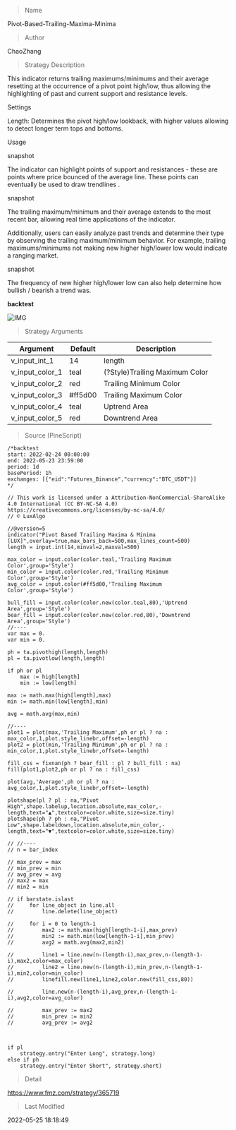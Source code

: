 
> Name

Pivot-Based-Trailing-Maxima-Minima

> Author

ChaoZhang

> Strategy Description

This indicator returns trailing maximums/minimums and their average resetting at the occurrence of a pivot point high/low, thus allowing the highlighting of past and current support and resistance levels.

Settings

Length: Determines the pivot high/low lookback, with higher values allowing to detect longer term tops and bottoms.

Usage

snapshot

The indicator can highlight points of support and resistances - these are points where price bounced of the average line. These points can eventually be used to draw trendlines .

snapshot

The trailing maximum/minimum and their average extends to the most recent bar, allowing real time applications of the indicator.

Additionally, users can easily analyze past trends and determine their type by observing the trailing maximum/minimum behavior. For example, trailing maximums/minimums not making new higher high/lower low would indicate a ranging market.

snapshot

The frequency of new higher high/lower low can also help determine how bullish / bearish a trend was.


**backtest**

 ![IMG](https://www.fmz.com/upload/asset/f18b8d3df08302d13e.png) 

> Strategy Arguments



|Argument|Default|Description|
|----|----|----|
|v_input_int_1|14|length|
|v_input_color_1|teal|(?Style)Trailing Maximum Color|
|v_input_color_2|red|Trailing Minimum Color|
|v_input_color_3|#ff5d00|Trailing Maximum Color|
|v_input_color_4|teal|Uptrend Area|
|v_input_color_5|red|Downtrend Area|


> Source (PineScript)

``` pinescript
/*backtest
start: 2022-02-24 00:00:00
end: 2022-05-23 23:59:00
period: 1d
basePeriod: 1h
exchanges: [{"eid":"Futures_Binance","currency":"BTC_USDT"}]
*/

// This work is licensed under a Attribution-NonCommercial-ShareAlike 4.0 International (CC BY-NC-SA 4.0) https://creativecommons.org/licenses/by-nc-sa/4.0/
// © LuxAlgo

//@version=5
indicator("Pivot Based Trailing Maxima & Minima [LUX]",overlay=true,max_bars_back=500,max_lines_count=500)
length = input.int(14,minval=2,maxval=500)

max_color = input.color(color.teal,'Trailing Maximum Color',group='Style')
min_color = input.color(color.red,'Trailing Minimum Color',group='Style')
avg_color = input.color(#ff5d00,'Trailing Maximum Color',group='Style')

bull_fill = input.color(color.new(color.teal,80),'Uptrend Area',group='Style')
bear_fill = input.color(color.new(color.red,80),'Downtrend Area',group='Style')
//----
var max = 0.
var min = 0.

ph = ta.pivothigh(length,length)
pl = ta.pivotlow(length,length)

if ph or pl
    max := high[length]
    min := low[length]

max := math.max(high[length],max)
min := math.min(low[length],min)

avg = math.avg(max,min)

//----
plot1 = plot(max,'Trailing Maximum',ph or pl ? na : max_color,1,plot.style_linebr,offset=-length)
plot2 = plot(min,'Trailing Minimum',ph or pl ? na : min_color,1,plot.style_linebr,offset=-length)

fill_css = fixnan(ph ? bear_fill : pl ? bull_fill : na)
fill(plot1,plot2,ph or pl ? na : fill_css)

plot(avg,'Average',ph or pl ? na : avg_color,1,plot.style_linebr,offset=-length)

plotshape(pl ? pl : na,"Pivot High",shape.labelup,location.absolute,max_color,-length,text="▲",textcolor=color.white,size=size.tiny)
plotshape(ph ? ph : na,"Pivot Low",shape.labeldown,location.absolute,min_color,-length,text="▼",textcolor=color.white,size=size.tiny)

// //----
// n = bar_index

// max_prev = max
// min_prev = min
// avg_prev = avg
// max2 = max
// min2 = min

// if barstate.islast
//     for line_object in line.all
//         line.delete(line_object)

//     for i = 0 to length-1
//         max2 := math.max(high[length-1-i],max_prev)
//         min2 := math.min(low[length-1-i],min_prev)
//         avg2 = math.avg(max2,min2)
        
//         line1 = line.new(n-(length-i),max_prev,n-(length-1-i),max2,color=max_color)
//         line2 = line.new(n-(length-i),min_prev,n-(length-1-i),min2,color=min_color)
//         linefill.new(line1,line2,color.new(fill_css,80))
        
//         line.new(n-(length-i),avg_prev,n-(length-1-i),avg2,color=avg_color)
        
//         max_prev := max2
//         min_prev := min2
//         avg_prev := avg2



if pl
    strategy.entry("Enter Long", strategy.long)
else if ph
    strategy.entry("Enter Short", strategy.short)
```

> Detail

https://www.fmz.com/strategy/365719

> Last Modified

2022-05-25 18:18:49
